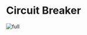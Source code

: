 

# Circuit Breaker

![full](https://microshak.github.io/MicroNotes/Images/Microservices/circuit-breaker-design-pattern.jpg)